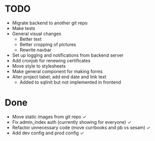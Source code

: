 # TODO
* Migrate backend to another git repo
* Make tests
* General visual changes
  * Better text
  * Better cropping of pictures
  * Rewrite navbar
* Set up logging and notifications from backend server
* Add cronjob for renewing certificates
* Move style to stylesheets
* Make general component for making forms
* Alter project tabel; add end date and link text
  * Added to sqlinit but not implemented in frontend

# Done
* Move static images from git repo ✓
* Fix admin_index auth (currently showing for everyone) ✓
* Refactor unnecessary code (move currbooks and pb vs sesam) ✓
* Add dev config and prod config ✓

